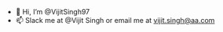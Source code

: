 - 👋  Hi, I’m @VijitSingh97
- 📫  Slack me at @Vijit Singh or email me at vijit.singh@aa.com

<!---
VijitSingh97/VijitSingh97 is a ✨ special ✨ repository because its `README.md` (this file) appears on your GitHub profile.
You can click the Preview link to take a look at your changes.
--->
